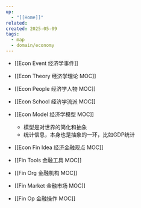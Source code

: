 ```yaml
---
up:
  - "[[Home]]"
related: 
created: 2025-05-09
tags:
  - map
  - domain/economy
---
```

- [[Econ Event 经济学事件]]
- [[Econ Theory 经济学理论 MOC]]
- [[Econ People 经济学人物 MOC]]
- [[Econ School 经济学流派 MOC]]

- [[Econ Model 经济学模型 MOC]]
	- 模型是对世界的简化和抽象
	- 统计信息，本身也是抽象的一环，比如GDP统计

- [[Econ Fin Idea 经济金融观点  MOC]]
- [[Fin Tools 金融工具 MOC]]
- [[Fin Org 金融机构 MOC]]
- [[Fin Market 金融市场 MOC]]
- [[Fin Op 金融操作 MOC]]
